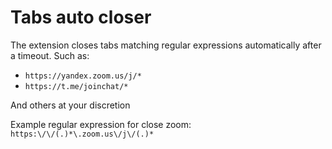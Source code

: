 # Tabs auto closer
The extension closes tabs matching regular expressions automatically after a timeout.
Such as:
* `https://yandex.zoom.us/j/*`
* `https://t.me/joinchat/*`

And others at your discretion

Example regular expression for close zoom:
`https:\/\/(.)*\.zoom.us\/j\/(.)*`
